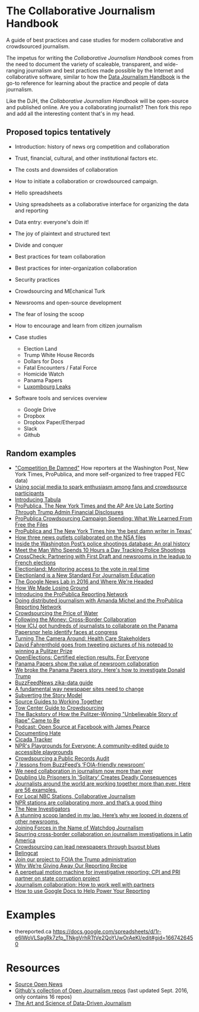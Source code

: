 # The Collaborative Journalism Handbook

A guide of best practices and case studies for modern collaborative and crowdsourced journalism.

The impetus for writing the *Collaborative Journalism Handbook* comes from the need to document the variety of scaleable, transparent, and wide-ranging journalism and best practices made possible by the Internet and collaborative software, similar to how the [Data Journalism Handbook](http://datajournalismhandbook.org/) is the go-to reference for learning about the practice and people of data journalism.

Like the DJH, the *Collaborative Journalism Handbook* will be open-source and published online. Are you a collaborating journalist? Then fork this repo and add all the interesting content that's in my head.


## Proposed topics tentatively

- Introduction: history of news org competition and collaboration
- Trust, financial, cultural, and other institutional factors etc.
- The costs and downsides of collaboration
- How to initiate a collaboration or crowdsourced campaign.
- Hello spreadsheets
- Using spreadsheets as a collaborative interface for organizing the data and reporting
- Data entry: everyone's doin it!
- The joy of plaintext and structured text
- Divide and conquer
- Best practices for team collaboration
- Best practices for inter-organization collaboration
- Security practices
- Crowdsourcing and MEchanical Turk
- Newsrooms and open-source development
- The fear of losing the scoop
- How to encourage and learn from citizen journalism
- Case studies
  - Election Land
  - Trump White House Records
  - Dollars for Docs
  - Fatal Encounters / Fatal Force
  - Homicide Watch
  - Panama Papers
  - [Luxombourg Leaks](https://www.icij.org/project/luxembourg-leaks)
  
- Software tools and services overview
  - Google Drive
  - Dropbox
  - Dropbox Paper/Etherpad
  - Slack
  - Github  
## Random examples

- ["Competition Be Damned"](https://source.opennews.org/articles/news-nerds-against-pdfs/) How reporters at the Washington Post, New York Times, ProPublica, and more self-organized to free trapped FEC data)
- [Using social media to spark enthusiasm among fans and crowdsource participants](https://twitter.com/ProPublica/status/859156075156836352)
- [Introducing Tabula](https://source.opennews.org/articles/introducing-tabula/)
- [ProPublica, The New York Times and the AP Are Up Late Sorting Through Trump Admin Financial Disclosures](http://www.adweek.com/digital/propublica-the-new-york-times-and-the-ap-are-up-late-sorting-through-trump-admin-financial-disclosures/)
- [ProPublica Crowdsourcing Campaign Spending: What We Learned From Free the Files](https://www.propublica.org/article/crowdsourcing-campaign-spending-what-we-learned-from-free-the-files)
- [ProPublica and The New York Times hire ‘the best damn writer in Texas’](https://www.poynter.org/2017/propublica-and-the-new-york-times-hire-the-best-damn-writer-in-texas/452119/)
- [How three news outlets collaborated on the NSA files](https://www.journalism.co.uk/news/how-nytimes-guardian-and-propublica-collaborated-on-the-nsa-files/s2/a554585/)
- [Inside the Washington Post’s police shootings database: An oral history](https://medium.com/thewashingtonpost/inside-the-washington-post-s-police-shootings-database-an-oral-history-413121889529)
- [Meet the Man Who Spends 10 Hours a Day Tracking Police Shootings](http://www.gq.com/story/fatal-encounters-police-statistics-interview)
- [CrossCheck: Partnering with First Draft and newsrooms in the leadup to French elections](https://blog.google/topics/google-europe/crosscheck-first-draft-newsrooms-french-elections/)
- [Electionland: Monitoring access to the vote in real time](https://projects.propublica.org/electionland/)
- [Electionland is a New Standard For Journalism Education](https://medium.com/@simongalp/electionland-is-a-new-standard-for-journalism-education-425dd190706e)
- [The Google News Lab in 2016 and Where We're Headed](https://medium.com/google-news-lab/the-google-news-lab-in-2016-and-where-were-headed-17b16a8ee63d)
- [How We Made Losing Ground](https://source.opennews.org/articles/how-we-made-losing-ground/)
- [Introducing the ProPublica Reporting Network](https://www.propublica.org/article/introducing-the-propublica-reporting-network-520)
- [Doing distributed journalism with Amanda Michel and the ProPublica Reporting Network](https://maimonidesladder.com/2009/07/10/doing-distributed-journalism-with-amanda-michel-and-the-propublica-reporting-network/)
- [Crowdsourcing the Price of Water](http://datajournalismhandbook.org/1.0/en/case_studies_17.html)
- [Following the Money: Cross-Border Collaboration](http://datajournalismhandbook.org/1.0/en/in_the_newsroom_7.html)
- [How ICIJ got hundreds of journalists to collaborate on the Panama Papersnpr help identify faces at congress](https://www.poynter.org/2016/how-icij-got-hundreds-of-journalists-to-collaborate-on-the-panama-papers/405041/)
- [Turning The Camera Around: Health Care Stakeholders](http://www.npr.org/news/specials/2009/hearing-pano/)
- [David Fahrenthold goes from tweeting pictures of his notepad to winning a Pulitzer Prize](http://www.niemanlab.org/2017/04/david-fahrenthold-goes-from-tweeting-pictures-of-his-notepad-to-winning-a-pulitzer-prize/)
- [OpenElections: Certified election results. For Everyone](http://www.openelections.net/)
- [Panama Papers show the value of newsroom collaboration](https://www.cjr.org/hit_or_miss/panama_papers_show_the_value_of_newsroom_collaborations.php)
- [We broke the Panama Papers story. Here's how to investigate Donald Trump](https://www.theguardian.com/commentisfree/2017/jan/24/panama-papers-media-investigation-next-donald-trump-hold-accountable)
- [BuzzFeedNews zika-data guide](https://github.com/BuzzFeedNews/zika-data)
- [A fundamental way newspaper sites need to change](http://www.holovaty.com/writing/fundamental-change/)
- [Subverting the Story Model](https://source.opennews.org/articles/subverting-story-model/)
- [Source Guides to Working Together](https://source.opennews.org/guides/source-guide-working-together/)
- [Tow Center Guide to Crowdsourcing](https://www.cjr.org/tow_center_reports/guide_to_crowdsourcing.php)
- [The Backstory of How the Pulitzer-Winning "Unbelievable Story of Rape" Came to Be](http://www.westword.com/news/the-backstory-of-how-the-pulitzer-winning-unbelievable-story-of-rape-came-to-be-8134322)
- [Podcast: Open Source at Facebook with James Pearce](https://changelog.com/podcast/211)
- [Documenting Hate](https://projects.propublica.org/graphics/hatecrimes)
- [Cicada Tracker](https://project.wnyc.org/cicadas/)
- [NPR's Playgrounds for Everyone: A community-edited guide to accessible playgrounds](http://www.playgroundsforeveryone.com/)
- [Crowdsourcing a Public Records Audit](http://www.playgroundsforeveryone.com/)
- [7 lessons from BuzzFeed’s ‘FOIA-friendly newsroom’](https://www.poynter.org/2016/7-lessons-from-buzzfeeds-foia-friendly-newsroom/416733/)
- [We need collaboration in journalism now more than ever](https://www.poynter.org/2016/we-need-collaboration-in-journalism-now-more-than-ever/441391/)
- [Doubling Up Prisoners In 'Solitary' Creates Deadly Consequences](http://www.npr.org/2016/03/24/470824303/doubling-up-prisoners-in-solitary-creates-deadly-consequences)
- [Journalists around the world are working together more than ever. Here are 56 examples.](http://www.poynter.org/2017/journalists-around-the-world-are-working-together-more-than-ever-here-are-56-examples/455494/)
- [For Local NBC Stations, Collaborative Journalism](http://www.nytimes.com/2011/12/06/business/media/for-local-nbc-stations-collaborative-journalism.html)
- [NPR stations are collaborating more, and that’s a good thing](https://www.cjr.org/analysis/npr_collaboration.php)
- [The New Investigators](http://archives.cjr.org/feature/the_new_investigators.php)
- [A stunning scoop landed in my lap. Here’s why we looped in dozens of other newsrooms.](https://www.cjr.org/the_feature/panama-papers-partnership.php)
- [Joining Forces in the Name of Watchdog Journalism](http://niemanreports.org/articles/joining-forces/)
- [Spurring cross-border collaboration on journalism investigations in Latin America](http://ijnet.org/en/blog/spurring-cross-border-collaboration-journalism-investigations-latin-america)
- [Crowdsourcing can lead newspapers through buyout blues](http://bydanielvictor.com/2008/12/01/crowdsourcing-can-lead-newspapers-through-buyout-blues/)
- [Belingcat](https://www.bellingcat.com/)
- [Join our project to FOIA the Trump administration](https://www.muckrock.com/news/archives/2017/jan/17/help-us-foia-trump-administration/)
- [Why We’re Giving Away Our Reporting Recipe](https://www.propublica.org/article/why-were-giving-away-our-reporting-recipe-304)
- [A perpetual motion machine for investigative reporting: CPI and PRI partner on state corruption project](http://www.niemanlab.org/2011/03/a-perpetual-motion-machine-for-investigative-reporting-cpi-and-pri-partner-on-state-corruption-project/)
- [Journalism collaboration: How to work well with partners](http://www.newslab.org/2014/05/22/journalism-collaboration-how-to-work-well-with-partners/)
- [How to use Google Docs to Help Power Your Reporting](https://www.propublica.org/getinvolved/item/how-to-use-google-docs-to-help-power-your-reporting)

# Examples

- thereported.ca https://docs.google.com/spreadsheets/d/1r-e6lWoVLSagRk7zfp_TNkgVrhRTtVe2QoYUwOrAeKI/edit#gid=1667426450


# Resources 

- [Source Open News](https://source.opennews.org/)
- [Github's collection of Open Journalism repos](https://github.com/showcases/open-journalism) (last updated Sept. 2016, only contains 16 repos)
- [The Art and Science of Data-Driven Journalism](https://www.gitbook.com/book/towcenter/the-art-and-science-of-data-driven-journalism/details)
